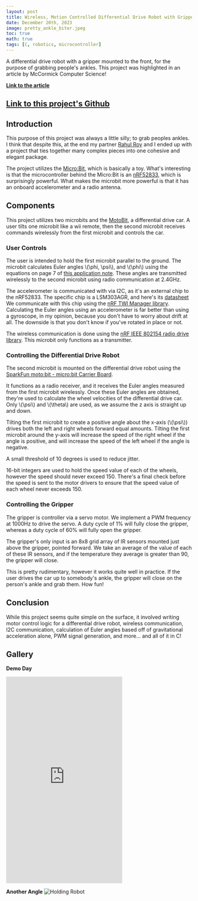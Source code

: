 ```yaml
---
layout: post
title: Wireless, Motion Controlled Differential Drive Robot with Gripper
date: December 20th, 2023
image: pretty_ankle_biter.jpeg
toc: true
math: true
tags: [C, robotics, microcontroller]
---
```

A differential drive robot with a gripper mounted to the front, for the purpose of grabbing people's ankles. This project was highlighted in an article by McCormick Computer Science!

**[Link to the article](https://www.mccormick.northwestern.edu/computer-science/news-events/news/articles/2023/microprocessor-system-design-students-demo-final-projects.html)**

## [Link to this project's Github](https://github.com/gjcliff/Franka-Word-Games)

## Introduction

This purpose of this project was always a little silly; to grab peoples ankles. I think that despite this, at the end my partner [Rahul Roy](https://www.mccormick.northwestern.edu/robotics/people/students/2023-2024/rahul-roy.html) and I ended up with a project that ties together many complex pieces into one cohesive and elegant package.

The project utilizes the [Micro:Bit](https://microbit.org/), which is basically a toy. What's interesting is that the microcontroller behind the Micro:Bit is an [nRF52833](https://www.nordicsemi.com/products/nrf52833), which is surprisingly powerful. What makes the microbit more powerful is that it has an onboard accelerometer and a radio antenna.

## Components

This project utilizes two microbits and the [MotoBit](https://www.sparkfun.com/products/16275), a differential drive car. A user tilts one microbit like a wii remote, then the second microbit receives commands wirelessly from the first microbit and controls the car.

### User Controls

The user is intended to hold the first microbit parallel to the ground. The microbit calculates Euler angles \\\(\phi, \psi\\\), and \\\(\phi\\\) using the equations on page 7 of [this application note](https://www.analog.com/media/en/technical-documentation/app-notes/an-1057.pdf). These angles are transmitted wirelessly to the second microbit using radio communication at 2.4GHz.

The accelerometer is communicated with via I2C, as it's an external chip to the nRF52833. The specific chip is a LSM303AGR, and here's its [datasheet](https://drive.google.com/file/d/1wLJlkEFv2RNPashABxo6drEbNSQXtdQU/view?usp=sharing) We communicate with this chip using the [nRF TWI Manager library](https://infocenter.nordicsemi.com/index.jsp?topic=%2Fsdk_nrf5_v16.0.0%2Fgroup__nrf__twi__mngr.html). Calculating the Euler angles using an accelerometer is far better than using a gyroscope, in my opinion, because you don't have to worry about drift at all. The downside is that you don't know if you've rotated in place or not.

The wireless communication is done using the [nRF IEEE 802154 radio drive library](https://infocenter.nordicsemi.com/index.jsp?topic=%2F15.4_radio_driver_v1.8.0%2Frd_source_files.html&resultof=%22nrf52833%22%20). This microbit only functions as a transmitter.

### Controlling the Differential Drive Robot

The second microbit is mounted on the differential drive robot using the [SparkFun moto:bit - micro:bit Carrier Board](https://www.sparkfun.com/products/15713).

It functions as a radio receiver, and it receives the Euler angles measured from the first microbit wirelessly. Once these Euler angles are obtained, they're used to calculate the wheel velocities of the differential drive car. Only \\\(\psi\\\) and \\\(\theta\\\) are used, as we assume the z axis is straight up and down. 

Tilting the first microbit to create a positive angle about the x-axis (\\\(\psi\\\)) drives both the left and right wheels forward equal amounts. Tilting the first microbit around the y-axis will increase the speed of the right wheel if the angle is positive, and will increase the speed of the left wheel if the angle is negative.

A small threshold of 10 degrees is used to reduce jitter.

16-bit integers are used to hold the speed value of each of the wheels, however the speed should never exceed 150. There's a final check before the speed is sent to the motor drivers to ensure that the speed value of each wheel never exceeds 150.

### Controlling the Gripper

The gripper is controller via a servo motor. We implement a PWM frequency at 1000Hz to drive the servo. A duty cycle of 1% will fully close the gripper, whereas a duty cycle of 60% will fully open the gripper.

The gripper's only input is an 8x8 grid array of IR sensors mounted just above the gripper, pointed forward. We take an average of the value of each of these IR sensors, and if the temperature they average is greater than 90, the gripper will close. 

This is pretty rudimentary, however it works quite well in practice. If the user drives the car up to somebody's ankle, the gripper will close on the person's ankle and grab them. How fun!

## Conclusion

While this project seems quite simple on the surface, it involved writing motor control logic for a differential drive robot, wireless communication, I2C communication, calculation of Euler angles based off of gravitational acceleration alone, PWM signal generation, and more... and all of it in C!

## Gallery

**Demo Day**
<iframe height="560" width="315" src="https://www.youtube.com/embed/rN4c9fPyH4o" title="YouTube video player" frameborder="0" allow="accelerometer; autoplay; clipboard-write; encrypted-media; gyroscope; picture-in-picture; web-share" allowfullscreen></iframe>

**Another Angle**
![Holding Robot](/public/Ankle-Biter-3000/holding_robot.JPG "Holding Robot")

